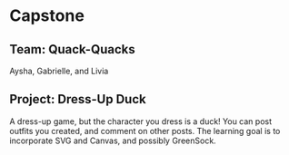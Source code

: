 # Capstone

## Team: Quack-Quacks
Aysha, Gabrielle, and Livia

## Project: Dress-Up Duck
A dress-up game, but the character you dress is a duck!
You can post outfits you created, and comment on other posts.
The learning goal is to incorporate SVG and Canvas, and possibly GreenSock.